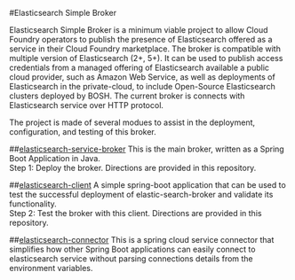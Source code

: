 #Elasticsearch Simple Broker

Elasticsearch Simple Broker is a minimum viable project to allow Cloud Foundry operators to publish the presence of Elasticsearch offered as a service in their Cloud Foundry marketplace. The broker is compatible with multiple version of Elasticsearch (2+, 5+). It can be used to publish access credentials from a managed offering of Elasticsearch available a public cloud provider, such as Amazon Web Service, as well as  deployments of Elasticsearch in the private-cloud, to include Open-Source Elasticsearch clusters deployed by BOSH. The current broker is connects with Elasticsearch service over HTTP protocol. 

The project is made of several modues to assist in the deployment, configuration, and testing of this broker. 

##[elasticsearch-service-broker](elasticsearch-service-broker)
This is the main broker, written as a Spring Boot Application in Java.  
Step 1: Deploy the broker. Directions are provided in this repository.

##[elasticsearch-client](elasticsearch-client)
A simple spring-boot application that can be used to test the successful deployment of elastic-search-broker and validate its functionality.  
Step 2: Test the broker with this client. Directions are provided in this repository.

##[elasticsearch-connector](elasticsearch-connector)
This is a spring cloud service connector that simplifies how other Spring Boot applications can easily connect to elasticsearch service without parsing connections details from the environment variables.


